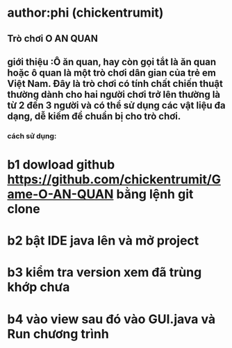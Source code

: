 # author:phi (chickentrumit)
## Trò chơi O AN QUAN 
## giới thiệu :Ô ăn quan, hay còn gọi tắt là ăn quan hoặc ô quan là một trò chơi dân gian của trẻ em Việt Nam. Đây là trò chơi có tính chất chiến thuật thường dành cho hai người chơi trở lên thường là từ 2 đến 3 người và có thể sử dụng các vật liệu đa dạng, dễ kiếm để chuẩn bị cho trò chơi.
### cách sử dụng:
# b1 dowload github https://github.com/chickentrumit/Game-O-AN-QUAN bằng lệnh git clone
# b2 bật IDE java lên và mở project
# b3 kiểm tra version xem đã trùng khớp chưa 
# b4 vào view sau đó vào GUI.java và Run chương trình 
